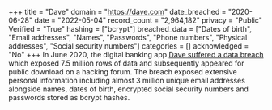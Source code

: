 +++
title = "Dave"
domain = "https://dave.com"
date_breached = "2020-06-28"
date = "2022-05-04"
record_count = "2,964,182"
privacy = "Public"
Verified = "True"
hashing = ["bcrypt"]
breached_data = ["Dates of birth", "Email addresses", "Names", "Passwords", "Phone numbers", "Physical addresses", "Social security numbers"]
categories = []
acknowledged = "No"
+++
In June 2020, the digital banking app <a href="https://www.zdnet.com/article/tech-unicorn-dave-admits-to-security-breach-impacting-7-5-million-users/" target="_blank" rel="noopener">Dave suffered a data breach</a> which exposed 7.5 million rows of data and subsequently appeared for public download on a hacking forum. The breach exposed extensive personal information including almost 3 million unique email addresses alongside names, dates of birth, encrypted social security numbers and passwords stored as bcrypt hashes.
